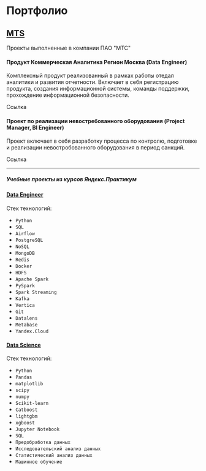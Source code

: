 # Портфолио
 
## [MTS](https://github.com/mustdayker/data_portfolio/tree/main/mts)
Проекты выполненные в компании ПАО "МТС"

#### Продукт Коммерческая Аналитика Регион Москва (Data Engineer)

Комплексный продукт реализованный в рамках работы отедал аналитики и развития отчетности. Включает в себя регистрацию продукта, создания информационной системы, команды поддержки, прохождение информационной безопасности.

Ссылка



#### Проект по реализации невостребованного оборудования (Project Manager, BI Engineer)

Проект включает в себя разработку процесса по контролю, подготовке и реализации невостробованного оборудования в период санкций.

Ссылка

-----

##### Учебные проекты из курсов Яндекс.Практикум

#### [Data Engineer](https://github.com/mustdayker/data_portfolio/blob/main/de/de_portfolio.md)

Стек технологий:
- `Python`
- `SQL`
- `Airflow`
- `PostgreSQL`
- `NoSQL`
- `MongoDB`
- `Redis`
- `Docker`
- `HDFS`
- `Apache Spark`
- `PySpark`
- `Spark Streaming`
- `Kafka`
- `Vertica`
- `Git`
- `Datalens`
- `Metabase`
- `Yandex.Cloud`


#### [Data Science](https://github.com/mustdayker/data_portfolio/blob/main/ds/ds_portfolio.md)

Стек технологий:
- `Python`
- `Pandas`
- `matplotlib`
- `scipy`
- `numpy`
- `Scikit-learn`
- `Catboost`
- `lightgbm`
- `xgboost`
- `Jupyter Notebook`
- `SQL`
- `Предобработка данных`
- `Исследовательский анализ данных`
- `Статистический анализ данных`
- `Машинное обучение`